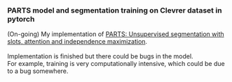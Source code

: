 ### PARTS model and segmentation training on Clevrer dataset in pytorch
(On-going) My implementation of [PARTS: Unsupervised segmentation with slots, attention and independence maximization](https://openaccess.thecvf.com/content/ICCV2021/papers/Zoran_PARTS_Unsupervised_Segmentation_With_Slots_Attention_and_Independence_Maximization_ICCV_2021_paper.pdf).
<br/><br/>
Implementation is finished but there could be bugs in the model. \
For example, training is very computationally intensive, which could be due to a bug somewhere.
